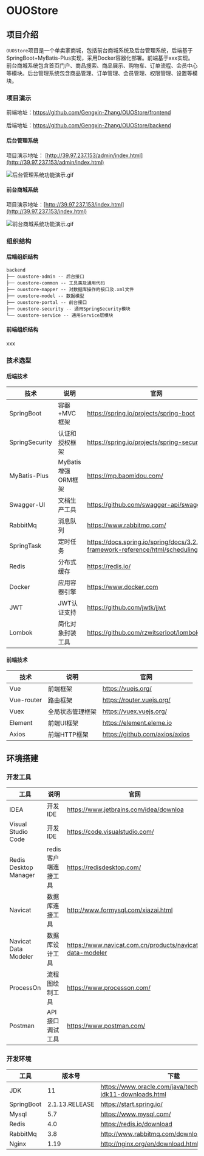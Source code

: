 # OUOStore

## 项目介绍

`OUOStore`项目是一个单卖家商城，包括前台商城系统及后台管理系统，后端基于SpringBoot+MyBatis-Plus实现，采用Docker容器化部署。前端基于xxx实现。前台商城系统包含首页门户、商品搜索、商品展示、购物车、订单流程、会员中心等模块。后台管理系统包含商品管理、订单管理、会员管理、权限管理、设置等模块。

### 项目演示

前端地址：https://github.com/Gengxin-Zhang/OUOStore/frontend

后端地址：https://github.com/Gengxin-Zhang/OUOStore/backend

#### 后台管理系统

项目演示地址： [http://39.97.237.153/admin/index.html](http://39.97.237.153/admin/index.html)  

![后台管理系统功能演示.gif]()

#### 前台商城系统

项目演示地址：[http://39.97.237.153/index.html](http://39.97.237.153/index.html)

![前台商城系统功能演示.gif]()

### 组织结构

#### 后端组织结构

```
backend
├── ouostore-admin -- 后台接口
├── ouostore-common -- 工具类及通用代码
├── ouostore-mapper -- 对数据库操作的接口及.xml文件
├── ouostore-model -- 数据模型
├── ouostore-portal -- 前台接口
├── ouostore-security -- 通用SpringSecurity模块
└── ouostore-service -- 通用Service层模块

```

#### 前端组织结构

xxx

### 技术选型

#### 后端技术

| 技术                 | 说明                | 官网                                                 |
| -------------------- | ------------------- | ---------------------------------------------------- |
| SpringBoot           | 容器+MVC框架        | https://spring.io/projects/spring-boot               |
| SpringSecurity       | 认证和授权框架      | https://spring.io/projects/spring-security           |
| MyBatis-Plus         | MyBatis增强ORM框架 | https://mp.baomidou.com/       |
| Swagger-UI           | 文档生产工具        | https://github.com/swagger-api/swagger-ui            |
| RabbitMq             | 消息队列            | https://www.rabbitmq.com/                            |
| SpringTask             | 定时任务            | https://docs.spring.io/spring/docs/3.2.x/spring-framework-reference/html/scheduling.html |
| Redis                | 分布式缓存          | https://redis.io/                                    |
| Docker               | 应用容器引擎        | https://www.docker.com                               |
| JWT                  | JWT认证支持         | https://github.com/jwtk/jjwt                         |
| Lombok               | 简化对象封装工具    | https://github.com/rzwitserloot/lombok               |

#### 前端技术

| 技术       | 说明                  | 官网                                   |
| ---------- | --------------------- | -------------------------------------- |
| Vue        | 前端框架              | https://vuejs.org/                     |
| Vue-router | 路由框架              | https://router.vuejs.org/              |
| Vuex       | 全局状态管理框架      | https://vuex.vuejs.org/                |
| Element    | 前端UI框架            | https://element.eleme.io               |
| Axios      | 前端HTTP框架          | https://github.com/axios/axios         |

## 环境搭建

### 开发工具

| 工具          | 说明                | 官网                                            |
| ------------- | ------------------- | ----------------------------------------------- |
| IDEA          | 开发IDE             | https://www.jetbrains.com/idea/downloa         |
| Visual Studio Code | 开发IDE        | https://code.visualstudio.com/         |
| Redis Desktop Manager  | redis客户端连接工具 | https://redisdesktop.com/               |
| Navicat       | 数据库连接工具      | http://www.formysql.com/xiazai.html             |
| Navicat Data Modeler | 数据库设计工具 | https://www.navicat.com.cn/products/navicat-data-modeler                        |
| ProcessOn     | 流程图绘制工具      | https://www.processon.com/                      |
| Postman       | API接口调试工具      | https://www.postman.com/                        |

### 开发环境

| 工具          | 版本号 | 下载                                                         |
| ------------- | ------ | ------------------------------------------------------------ |
| JDK           | 11    | https://www.oracle.com/java/technologies/javase-jdk11-downloads.html |
| SpringBoot    | 2.1.13.RELEASE    | https://start.spring.io/ |
| Mysql         | 5.7    | https://www.mysql.com/                                       |
| Redis         | 4.0    | https://redis.io/download                                    |
| RabbitMq      | 3.8 | http://www.rabbitmq.com/download.html                        |
| Nginx         | 1.19   | http://nginx.org/en/download.html                            |

